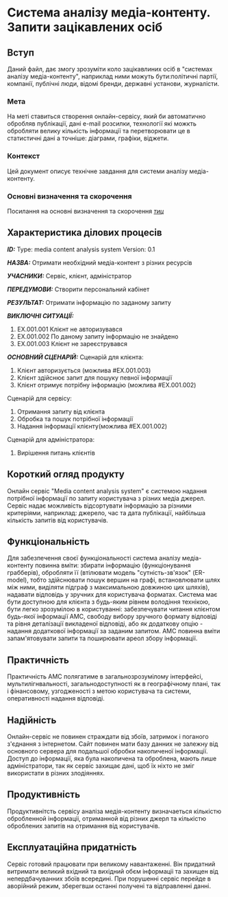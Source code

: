 # Система аналізу медіа-контенту. Запити зацікавлених осіб

## Вступ

Даний файл, дає змогу зрозуміти коло зацікавлиних осіб в "системах аналізу медіа-контенту", наприклад ними можуть бути:політичні партії, компанії, публічні люди, відомі бренди, державні установи, журналісти.

### Мета 

На меті ставиться створення онлайн-сервісу, який би автоматично обробляв публікації, дані e-mail розсилки, технології які можкть обробляти велику кількість інформації та перетворювати це в статистичні дані а точніше: діаграми, графіки, віджети.

### Контекст

Цей документ описує технічне завдання для системи аналізу медіа-контенту.



### Основні визначення та скорочення

Посилання на основні визначення та скорочення [*тиц*](https://github.com/mq1488/Media-content-analysis-system/blob/master/docs/requirements/state-of-the-art.md)



## Характеристика ділових процесів
   
***ID:*** Type: media content analysis system Version: 0.1
    
***НАЗВА:*** Отримати необхідний медіа-контент з різних ресурсів
    
***УЧАСНИКИ:*** Сервіс, клієнт, адміністратор

***ПЕРЕДУМОВИ:*** Створити персональний кабінет

***РЕЗУЛЬТАТ:*** Отримати інформацію по заданому запиту

***ВИКЛЮЧНІ СИТУАЦІЇ:*** 
 1. EX.001.001 Клієнт не авторизувався
 2. EX.001.002 По даному запиту інформацію не знайдено
 3. EX.001.003 Клієнт не зареєструвався

***ОСНОВНИЙ СЦЕНАРІЙ:***
Сценарій для клієнта:
   1) Клієнт авторизується (можлива #EX.001.003)
   2) Клієнт здійснює запит для пошуку певної інформації 
   3) Клієнт отримує потрібну інформацію (можлива #EX.001.002)

Сценарій для сервісу:
   1) Отримання запиту від клієнта
   2) Обробка та пошук потрібної інформації
   3) Надання інформації клієнту(можлива #EX.001.002)
  
Сценарій для адміністратора:
   1) Вирішення питань клієнтів
   
   
## Короткий огляд продукту

Онлайн сервіс "Media content analysis system" є системою надання потрібної інформації по запиту користувача з різних медіа джерел. Сервіс надає можливість відсортувати інформацію за різними критеріями, наприклад: джерело, час та дата публікації, найбільша кількість запитів від користувачів.

## Функціональність

Для забезпечення своєї функціональності система аналізу медіа-контенту повинна вміти: збирати інформацію (функціонування грабберів), обробляти її (втілювати модель "сутність-зв'язок" (ER-model), тобто здійснювати пошук вершин на графі, встановлювати шлях між ними, виділяти підграф з максимальною довжиною цих шляхів), надавати відповідь у зручних для користувача форматах. 
Система має бути доступною для клієнта з будь-яким рівнем володіння технікою, бути легко зрозумілою в користуванні: забезпечувати читання клієнтом будь-якої інформації АМС, свободу вибору зручного формату відповіді та рівня деталізації викладеної відповіді, або як додаткову опцію - надання додаткової інформації за заданим запитом. АМС повинна вміти запам'ятовувати запити та поширювати ареол збору інформації.

## Практичність

Практичність АМС полягатиме в загальнозрозумілому інтерфейсі, мультилігнвальності, загальнодоступності як в географічному плані, так і фінансовому, узгодженості з метою користувача та системи, оперативності надання відповіді.

## Надійність
Онлайн-сервіс не повинен страждати від збоїв, затримок і поганого з'єднання з інтернетом. Сайт повинен мати базу данних не залежну від основного сервера для подальшої обробки накопиченої інформації. Доступ до інформації, яка була накопичена та оброблена, мають лише адміністратори, так як сервіс захищає дані, щоб їх ніхто не зміг використати в різних злодіяннях.

## Продуктивність
Продуктивнітсть сервісу аналіза медія-контенту визначаеться кількістю обробленной інформаціі, отриманной від різних джерл та кількістю оброблених запитів на отримання від користувачів.

## Експлуатаційна придатність
Сервіс готовий працювати при великому навантаженні. Він придатний витримати великий вхідний та вихідний обєм інформаціі та захищен від непердбачуванних збоїв всередині. При порушенні сервіс перейде в аворійний режим, зберегвши останні получені та відправленні данні. 

